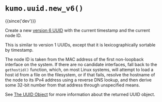 # `kumo.uuid.new_v6()`

{{since('dev')}}

Create a new [version 6
UUID](https://www.ietf.org/rfc/rfc9562.html#section-5.6) with the current
timestamp and the current node ID.

This is similar to version 1 UUIDs, except that it is lexicographically
sortable by timestamp.

The node ID is taken from the MAC address of the first non-loopback interface
on the system. If there are no candidate interfaces, fall back to the
`gethostid()` function, which, on most Linux systems, will attempt to load a
host id from a file on the filesystem, or if that fails, resolve the hostname
of the node to its IPv4 address using a reverse DNS lookup, and then derive
some 32-bit number from that address through unspecified means.

See [The UUID Object](index.md#the-uuid-object) for more information about the
returned UUID object.

